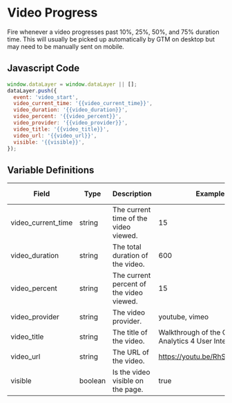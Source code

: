 # Video Progress

Fire whenever a video progresses past 10%, 25%, 50%, and 75% duration time. This will usually be picked up automatically by GTM on desktop but may need to be manually sent on mobile.

## Javascript Code

```js
window.dataLayer = window.dataLayer || [];
dataLayer.push({
  event: 'video_start',
  video_current_time: '{{video_current_time}}',
  video_duration: '{{video_duration}}',
  video_percent: '{{video_percent}}',
  video_provider: '{{video_provider}}',
  video_title: '{{video_title}}',
  video_url: '{{video_url}}',
  visible: '{{visible}}',
});
```

## Variable Definitions

|Field|Type|Description|Example|Pattern|Min Length|Max Length|Minimum|Maximum|Multiple Of|
| --- | --- | --- | --- | --- | --- | --- | --- | --- | --- |
|video_current_time|string|The current time of the video viewed.|15|
|video_duration|string|The total duration of the video.|600|
|video_percent|string|The current percent of the video viewed.|15|
|video_provider|string|The video provider.|youtube, vimeo|
|video_title|string|The title of the video.|Walkthrough of the Google Analytics 4 User Interface|
|video_url|string|The URL of the video.|https://youtu.be/RhS85WQiBLU|
|visible|boolean|Is the video visible on the page.|true|